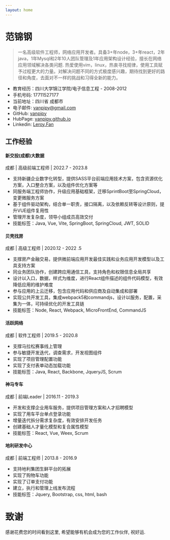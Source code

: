 ```yaml
---
layout: home
---
```


# 范锦钢
> 一名高级软件工程师，网络应用开发者。具备3+年node，3+年react，2年java，1年Mysql和2年10人团队管理及1年应用架构设计经验，擅长在网络应用领域解决各类问题. 热爱使用vim，linux，热衷寻找规律，使用工具赋予过程更大的力量。对解决问题不同的方式极度感兴趣，期待找到更好的路径和角度，去面对不一样的挑战和习得全新的能力。

* 教育经历：四川大学锦江学院/电子信息工程 - 2008-2012
* 手机号码: 17711527177
* 当前地址：四川省 成都市
* 电子邮件: <vanpipy@gmail.com>
* GitHub: [vanpipy](https://github.com/vanpipy)
* HubPage: [vanpipy.github.io](https://vanpipy.github.io)
* Linkedin: [Leroy.Fan](https://www.linkedin.com/in/leroy-fan-8666b0200)

## 工作经验
#### 新交投(成都)大数据

成都 | 高级前端工程师 | 2022.7 - 2023.8

* 支持新疆企业数字化转型，提供SASS平台前端应用技术方案，包含资源优化方案，入口整合方案，以及组件优化方案等
* 同服务端工程师协作，升级应用基础框架，迁移SprintBoot至SpringCloud，变更微服务方案
* 基于组件驱动架构，结合单一职责，接口隔离，以及依赖反转等设计原则，提升VUE组件复用性
* 管理开发复杂度，领导小组成员高效交付
* 技能标签：Java, Vue, Vite, SpringBoot, SpringCloud, JWT, SOLID

#### 贝壳找房

成都 | 高级工程师 | 2020.12 - 2022 .5

* 支撑房产金融交易，提供微前端应用开发最佳实践和业务应用开发模型以及工具支持方案
* 同业务团队协作，创建跨应用通信工具，支持角色和权限信息全局共享
* 设计以入口，数据，样式为维度，进行React组件描述的组件代码模型，有效降低应用的维护难度
* 参与应用的上云迁移，包含应用代码和供应商及自动集成和部署
* 实现公共开发工具，集成webpack5和commandjs，设计以服务，配置，采集为一体，可持续优化的开发工具链
* 技能标签：Node, React, Webpack, MicroFrontEnd, CommandJS

#### 活跃网络

成都 | 软件工程师 | 2019.5 - 2020.8

* 支撑马拉松赛事线上管理
* 参与敏捷开发迭代，调查需求，开发视图组件
* 实现了项目管理配置功能
* 实现了支付表单动态加载功能
* 技能标签：Java, React, Backbone, JqueryJS, Scrum

#### 神马专车

成都 | 前端Leader | 2016.11 - 2019.3

* 开发和支撑企业用车服务，提供项目管理方案和人才招聘模型
* 实现了用车平台单点登录功能
* 增量迭代拆分需求复杂度，有效安排开发任务
* 创建基础人才量化模型和复合属性模型
* 技能标签：React, Vue, Weex, Scrum

#### 地利研发中心

成都 | 前端工程师 | 2013.8 - 2016.9

* 支持地利集团生鲜平台的拓展
* 实现了购物车功能
* 实现了订单支付功能
* 建立，执行和管理上线发布流程
* 技能标签：Jquery, Bootstrap, css, html, bash

# 致谢
感谢花费您的时间看到这里, 希望能够有机会成为您的工作伙伴, 祝好运.
